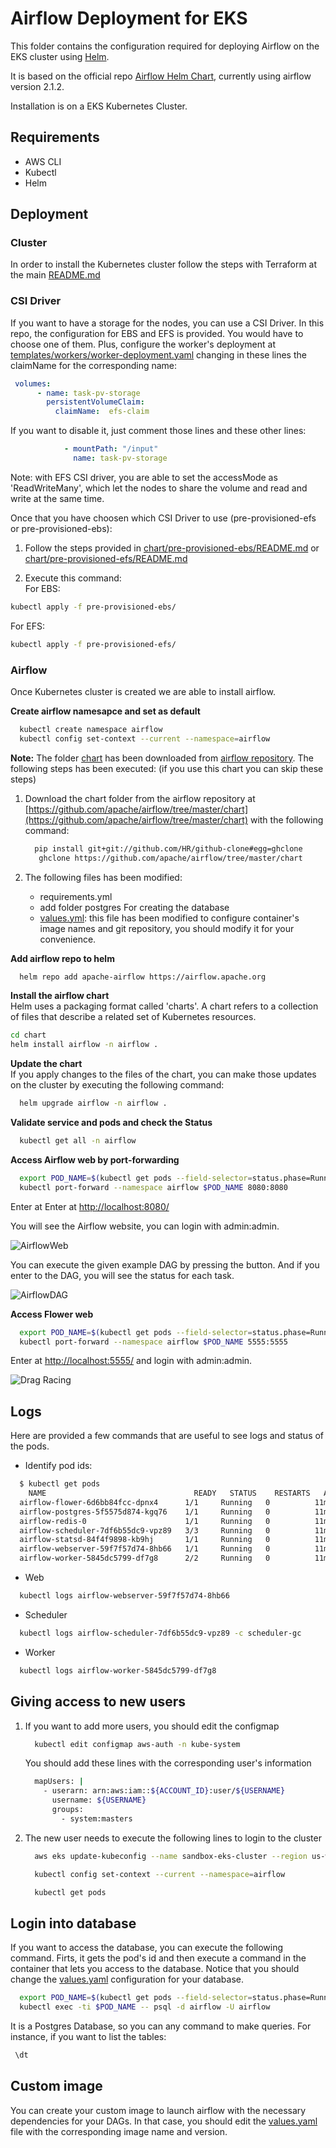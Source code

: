 # Airflow Deployment for EKS

This folder contains the configuration required for deploying Airflow on the EKS cluster using [Helm](https://helm.sh).

It is based on the official repo [Airflow Helm Chart](https://github.com/apache/airflow/tree/master/chart), currently using airflow version 2.1.2. 

Installation is on a EKS Kubernetes Cluster.


## Requirements

* AWS CLI
* Kubectl
* Helm

## Deployment

### Cluster

In order to install the Kubernetes cluster follow the steps with Terraform at the main [README.md](../README.md)

### CSI Driver
If you want to have a storage for the nodes, you can use a CSI Driver. In this repo, the configuration for EBS and EFS is provided. 
You would have to choose one of them. Plus, configure the worker's deployment at [templates/workers/worker-deployment.yaml](templates/workers/worker-deployment.yaml) changing in these lines the claimName for the corresponding name:       

```yaml
 volumes:
      - name: task-pv-storage
        persistentVolumeClaim:
          claimName:  efs-claim
```

If you want to disable it, just comment those lines and these other lines:     
```yaml
            - mountPath: "/input"
              name: task-pv-storage
```
Note: with EFS CSI driver, you are able to set the accessMode as 'ReadWriteMany', which let the nodes to share the volume and read and write at the same time. 

Once that you have choosen which CSI Driver to use (pre-provisioned-efs or pre-provisioned-ebs):

1. Follow the steps provided in [chart/pre-provisioned-ebs/README.md](chart/pre-provisioned-ebs/README.md)  or [chart/pre-provisioned-efs/README.md](chart/pre-provisioned-efs/README.md) 

2. Execute this command:   
For EBS:     
```bash
kubectl apply -f pre-provisioned-ebs/ 
```

For EFS:     
```bash
kubectl apply -f pre-provisioned-efs/ 
```


### Airflow

Once Kubernetes cluster is created we are able to install airflow. 

**Create airflow namesapce and set as default**     

```bash
  kubectl create namespace airflow
  kubectl config set-context --current --namespace=airflow
```

**Note:** The folder [chart](airflow/chart) has been downloaded from [airflow repository](https://github.com/airflow-helm/charts/tree/main/charts/airflow). The following steps has been executed: (if you use this chart you can skip these steps)    

1. Download the chart folder from the airflow repository at [https://github.com/apache/airflow/tree/master/chart](https://github.com/apache/airflow/tree/master/chart) with the following command:

	```bash
	  pip install git+git://github.com/HR/github-clone#egg=ghclone
	   ghclone https://github.com/apache/airflow/tree/master/chart
	```
2. The following files has been modified: 
	- requirements.yml 
	- add folder postgres For creating the database
	- [values.yml](chart/values.yml): this file has been modified to configure container's image names and git repository, you should modify it for your convenience.  
	
**Add airflow repo to helm**     
	
```bash
  helm repo add apache-airflow https://airflow.apache.org
```

**Install the airflow chart**    
Helm uses a packaging format called 'charts'. A chart refers to a collection of files that describe a related set of Kubernetes resources. 

```bash
cd chart
helm install airflow -n airflow .
```
**Update the chart**       
If you apply changes to the files of the chart, you can make those updates on the cluster by executing the following command:        
  
```bash
  helm upgrade airflow -n airflow .
```

**Validate service and pods and check the Status**     
   
```bash
  kubectl get all -n airflow 
```

**Access Airflow web by port-forwarding**

```bash
  export POD_NAME=$(kubectl get pods --field-selector=status.phase=Running -o go-template --template '{{range .items}}{{.metadata.name}}{{"\n"}}{{end}}' | grep 'web')
  kubectl port-forward --namespace airflow $POD_NAME 8080:8080
```
Enter at Enter at [http://localhost:8080/](http://localhost:8080/)

You will see the Airflow website, you can login with admin:admin.

![AirflowWeb](images/airflow-web.png)

You can execute the given example DAG  by pressing the button. And if you enter to the DAG, you will see the status for each task. 

![AirflowDAG](images/Airflow-dag.png)


**Access Flower web**

```bash
  export POD_NAME=$(kubectl get pods --field-selector=status.phase=Running -o go-template --template '{{range .items}}{{.metadata.name}}{{"\n"}}{{end}}' | grep 'flower')
  kubectl port-forward --namespace airflow $POD_NAME 5555:5555
```

Enter at [http://localhost:5555/](http://localhost:5555/) and login with admin:admin.

![Drag Racing](images/Flower.png)

## Logs
Here are provided a few commands that are useful to see logs and status of the pods. 

* Identify pod ids:

```bash
  $ kubectl get pods
    NAME                                 READY   STATUS    RESTARTS   AGE
  airflow-flower-6d6bb84fcc-dpnx4      1/1     Running   0          11m
  airflow-postgres-5f5575d874-kgq76    1/1     Running   0          11m
  airflow-redis-0                      1/1     Running   0          11m
  airflow-scheduler-7df6b55dc9-vpz89   3/3     Running   0          11m
  airflow-statsd-84f4f9898-kb9hj       1/1     Running   0          11m
  airflow-webserver-59f7f57d74-8hb66   1/1     Running   0          11m
  airflow-worker-5845dc5799-df7g8      2/2     Running   0          11m
```

* Web

```bash
  kubectl logs airflow-webserver-59f7f57d74-8hb66 
```
* Scheduler

```bash
  kubectl logs airflow-scheduler-7df6b55dc9-vpz89 -c scheduler-gc 
```
* Worker

```bash
  kubectl logs airflow-worker-5845dc5799-df7g8  
```

## Giving access to new users 

1. If you want to add more users, you should edit the configmap      
	
	```bash
	  kubectl edit configmap aws-auth -n kube-system
	```
	
	You should add these lines with the corresponding user's information    
	
	```bash
	  mapUsers: |
	    - userarn: arn:aws:iam::${ACCOUNT_ID}:user/${USERNAME}
	      username: ${USERNAME}
	      groups:
	        - system:masters
	```
2. The new user needs to execute the following lines to login to the cluster 

	```bash
	  aws eks update-kubeconfig --name sandbox-eks-cluster --region us-west-2
	
	  kubectl config set-context --current --namespace=airflow
	
	  kubectl get pods 
	
	```

## Login into database 
If you want to access the database, you can execute the following command. Firts, it gets the pod's id and then execute a command in the container that lets you access to the database. 
Notice that you should change the [values.yaml](chart/values.yaml) configuration for your database.  

```bash
  export POD_NAME=$(kubectl get pods --field-selector=status.phase=Running -o go-template --template '{{range .items}}{{.metadata.name}}{{"\n"}}{{end}}' | grep 'postgres')
  kubectl exec -ti $POD_NAME -- psql -d airflow -U airflow
```

It is a Postgres Database, so you can any command to make queries. For instance, if you want to  list the tables: 

```bash
 \dt
```

## Custom image
You can create your custom image to launch airflow with the necessary dependencies for your DAGs. 
In that case, you should edit the [values.yaml](chart/values.yaml) file with the corresponding image name and version. 





